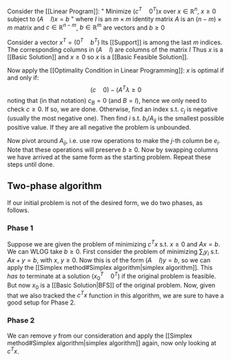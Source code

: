 Consider the [[Linear Program]]:
" Minimize $(c^T\quad 0^T)x$ over $x\in \mathbb{R}^{n}$, $x\geq 0$ subject to $(A\quad I)x=b$ "
where $I$ is an $m\times m$ identity matrix
$A$ is an $(n-m)\times m$ matrix
and $c\in \mathbb{R}^{n-m}$, $b\in \mathbb{R}^{m}$ are vectors and $b\geq 0$

Consider a vector $x^{T}=(0^{T}\quad b^{T})$
Its [[Support]] is among the last $m$ indices.
The corresponding columns in $(A\quad I)$ are columns of the matrix $I$ 
Thus $x$ is a [[Basic Solution]] and $x\geq 0$ so $x$ is a [[Basic Feasible Solution]].

Now apply the [[Optimality Condition in Linear Programming]]:
$x$ is optimal
if and only if:
$$
(c\quad 0) - (A^{T}\lambda \geq 0
$$
noting that (in that notation) $c_B=0$ (and $B=I$), 
hence we only need to check $c\geq 0$. 
If so, we are done.
Otherwise, find an index s.t. $c_j$ is negative 
(usually the most negative one). 
Then find $i$ s.t. $b_i/A_{ij}$ is the smallest possible positive value. 
If they are all negative the problem is unbounded.

Now pivot around $A_{ij}$, 
i.e. use row operations to make the $j$-th column be $e_i$. 
Note that these operations will preserve $b\geq 0$. 
Now by swapping columns we have arrived at the same form as the starting problem.
Repeat these steps until done.

## Two-phase algorithm
If our initial problem is not of the desired form, we do two phases, as follows.
### Phase 1
Suppose we are given the problem of minimizing $c^Tx$ s.t. $x\geq 0$ and $Ax=b$. 
We can WLOG take $b\geq 0$.
First consider the problem of minimizing $\sum_i y_i$ s.t. $Ax+y=b$, with $x,\ y\geq 0$. 
Now this is of the form $(A\quad I)y=b$, 
so we can apply the [[Simplex method#Simplex algorithm|simplex algorithm]]. 
This *has to* terminate at a solution $(x_0^T\quad 0^T)$ if the original problem is feasible. 
But now $x_0$ is a [[Basic Solution|BFS]] of the original problem. 
Now, given that we also tracked the $c^Tx$ function in this algorithm, 
we are sure to have a good setup for Phase 2.
### Phase 2
We can remove $y$ from our consideration and apply the [[Simplex method#Simplex algorithm|simplex algorithm]] again, 
now only looking at $c^Tx$.